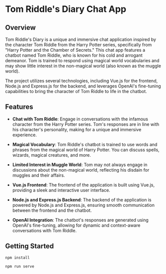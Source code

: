 # Tom Riddle's Diary Chat App

## Overview

Tom Riddle's Diary is a unique and immersive chat application inspired by the character Tom Riddle from the Harry Potter series, specifically from "Harry Potter and the Chamber of Secrets." This chat app features a chatbot named Tom Riddle, who is known for his cold and arrogant demeanor. Tom is trained to respond using magical world vocabularies and may show little interest in the non-magical world (also known as the muggle world). 

The project utilizes several technologies, including Vue.js for the frontend, Node.js and Express.js for the backend, and leverages OpenAI's fine-tuning capabilities to bring the character of Tom Riddle to life in the chatbot.

## Features

- **Chat with Tom Riddle**: Engage in conversations with the infamous character from the Harry Potter series. Tom's responses are in line with his character's personality, making for a unique and immersive experience.

- **Magical Vocabulary**: Tom Riddle's chatbot is trained to use words and phrases from the magical world of Harry Potter. You can discuss spells, wizards, magical creatures, and more.

- **Limited Interest in Muggle World**: Tom may not always engage in discussions about the non-magical world, reflecting his disdain for muggles and their affairs.

- **Vue.js Frontend**: The frontend of the application is built using Vue.js, providing a sleek and interactive user interface.

- **Node.js and Express.js Backend**: The backend of the application is powered by Node.js and Express.js, ensuring smooth communication between the frontend and the chatbot.

- **OpenAI Integration**: The chatbot's responses are generated using OpenAI's fine-tuning, allowing for dynamic and context-aware conversations with Tom Riddle.

## Getting Started
```
npm install
```
```
npm run serve
```
